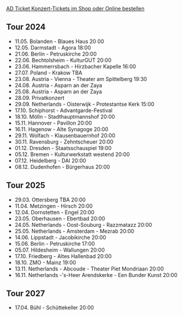 [AD Ticket Konzert-Tickets im Shop oder Online bestellen](http://www.adticket.de/Sedaa.html) 

## Tour 2024
- 11.05. Bolanden - Blaues Haus 20 00
- 12.05. Darmstadt - Agora 18:00
- 21.06. Berlin - Petruskirche 20:00
- 22.06. Bechtolsheim - KulturGUT 20:00
- 23.06. Hammerrsbach - Hirzbacher Kapelle 16:00
- 27.07. Poland - Krakow TBA
- 23.08. Austria - Vienna - Theater am Spittelberg 19:30
- 24.08. Austria - Asparn an der Zaya
- 25.08. Austria - Asparn an der Zaya
- 28.09. Privatkonzert
- 29.09. Netherlands - Oisterwijk - Protestantse Kerk 15:00
- 17.10. Schiphorst - Advantgarde-Festival 
- 18.10. Mölln - Stadthauptmannshof 20:00
- 15.11. Hannover - Pavillon 20:00
- 16.11. Hagenow - Alte Synagoge 20:00
- 29.11. Wolfach - Klausenbauernhof 20:00
- 30.11. Ravensburg - Zehntscheuer 20:00
- 01.12. Dresden - Staatsschauspiel 19:00
- 05.12. Bremen - Kulturwerkstatt westend 20:00
- 07.12. Heidelberg - DAI 20:00
- 08.12. Dudenhofen - Bürgerhaus 20:00

## Tour 2025
- 29.03. Ottersberg TBA 20:00
- 11.04. Metzingen - Hirsch 20:00
- 12.04. Dornstetten - Engel 20:00
- 23.05. Oberhausen - Ebertbad 20:00
- 24.05. Netherlands - Oost-Souburg - Razzmatazz 20:00
- 25.05. Netherlands - Amsterdam - Mezrab 20:00
- 14.06. Lippstadt - Jacobikirche 20:00
- 15.06. Berlin - Petruskirche 17:00
- 05.07. Hildesheim - Wallungen 20:00
- 17.10. Friedberg - Altes Hallenbad 20:00
- 18.10. ZMO - Mainz 19:00
- 13.11. Netherlands - Abcoude - Theater Piet Mondriaan 20:00
- 16.11. Netherlands -'s-Heer Arendskerke - Een Bunder Kunst 20:00


## Tour 2027
- 17.04. Bühl - Schüttekeller 20:00
